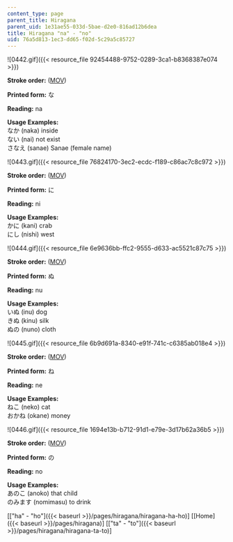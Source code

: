 ```yaml
---
content_type: page
parent_title: Hiragana
parent_uid: 1e31ae55-033d-5bae-d2e0-816ad12b6dea
title: Hiragana "na" - "no"
uid: 76a5d813-1ec3-dd65-f02d-5c29a5c85727
---
```


![0442.gif]({{< resource_file 92454488-9752-0289-3ca1-b8368387e074 >}})

**Stroke order:** ([MOV](http://www.archive.org/download/MITRES21F.01S10_HIRAGANA_CHARACTERS/0442.mov))

**Printed form:** な

**Reading:** na

**Usage Examples:**  
なか (naka) inside  
ない (nai) not exist  
さなえ (sanae) Sanae (female name)

![0443.gif]({{< resource_file 76824170-3ec2-ecdc-f189-c86ac7c8c972 >}})

**Stroke order:** ([MOV](http://www.archive.org/download/MITRES21F.01S10_HIRAGANA_CHARACTERS/0443.mov))

**Printed form:** に

**Reading:** ni

**Usage Examples:**  
かに (kani) crab  
にし (nishi) west

![0444.gif]({{< resource_file 6e9636bb-ffc2-9555-d633-ac5521c87c75 >}})

**Stroke order:** ([MOV](http://www.archive.org/download/MITRES21F.01S10_HIRAGANA_CHARACTERS/0444.mov))

**Printed form:** ぬ

**Reading:** nu

**Usage Examples:**  
いぬ (inu) dog  
きぬ (kinu) silk  
ぬの (nuno) cloth

![0445.gif]({{< resource_file 6b9d691a-8340-e91f-741c-c6385ab018e4 >}})

**Stroke order:** ([MOV](http://www.archive.org/download/MITRES21F.01S10_HIRAGANA_CHARACTERS/0445.mov))

**Printed form:** ね

**Reading:** ne

**Usage Examples:**  
ねこ (neko) cat  
おかね (okane) money

![0446.gif]({{< resource_file 1694e13b-b712-91d1-e79e-3d17b62a36b5 >}})

**Stroke order:** ([MOV](http://www.archive.org/download/MITRES21F.01S10_HIRAGANA_CHARACTERS/0446.mov))

**Printed form:** の

**Reading:** no

**Usage Examples:**  
あのこ (anoko) that child  
のみます (nomimasu) to drink

  
\[["ha" - "ho"]({{< baseurl >}}/pages/hiragana/hiragana-ha-ho)\] \[[Home]({{< baseurl >}}/pages/hiragana)\] \[["ta" - "to"]({{< baseurl >}}/pages/hiragana/hiragana-ta-to)\]